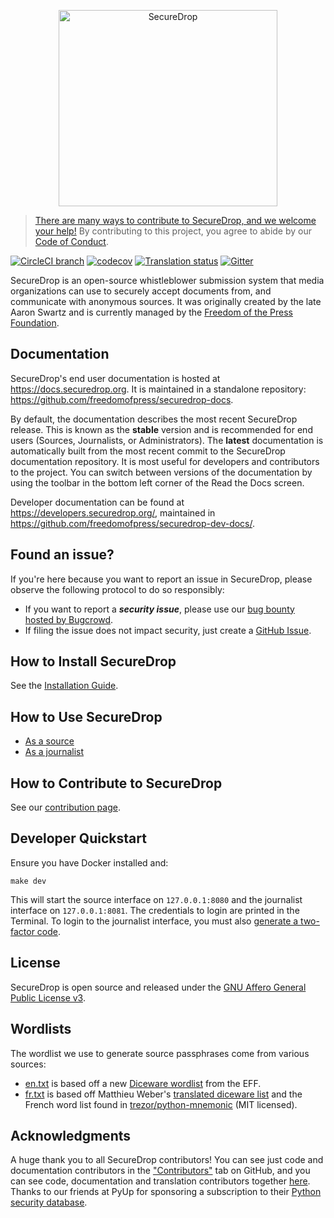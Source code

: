 <p align="center">
  <img src="/securedrop/static/i/logo.png" alt="SecureDrop" width="350" height="314">
</p>

> [There are many ways to contribute to SecureDrop, and we welcome your help!](CONTRIBUTING.md) By contributing to this project, you agree to abide by our [Code of Conduct](https://github.com/freedomofpress/.github/blob/main/CODE_OF_CONDUCT.md).

[![CircleCI branch](https://img.shields.io/circleci/project/github/freedomofpress/securedrop/develop.svg)](https://circleci.com/gh/freedomofpress/workflows/securedrop/tree/develop)
[![codecov](https://codecov.io/gh/freedomofpress/securedrop/branch/develop/graph/badge.svg)](https://codecov.io/gh/freedomofpress/securedrop)
[![Translation status](https://weblate.securedrop.org/widgets/securedrop/-/svg-badge.svg)](https://weblate.securedrop.org)
[![Gitter](https://badges.gitter.im/Join%20Chat.svg)](https://gitter.im/freedomofpress/securedrop)


SecureDrop is an open-source whistleblower submission system that media organizations can use to securely accept documents from, and communicate with anonymous sources. It was originally created by the late Aaron Swartz and is currently managed by the [Freedom of the Press Foundation](https://freedom.press).

## Documentation

SecureDrop's end user documentation is hosted at https://docs.securedrop.org. It is maintained in a standalone repository: https://github.com/freedomofpress/securedrop-docs.

By default, the documentation describes the most recent SecureDrop release. This is known as the **stable** version and is recommended for end users (Sources, Journalists, or Administrators). The **latest** documentation is automatically built from the most recent commit to the SecureDrop documentation repository. It is most useful for developers and contributors to the project. You can switch between versions of the documentation by using the toolbar in the bottom left corner of the Read the Docs screen.

Developer documentation can be found at https://developers.securedrop.org/, maintained in
https://github.com/freedomofpress/securedrop-dev-docs/.

## Found an issue?

If you're here because you want to report an issue in SecureDrop, please observe the following protocol to do so responsibly:

* If you want to report a **_security issue_**, please use our [bug bounty hosted by Bugcrowd](https://bugcrowd.com/freedomofpress).
* If filing the issue does not impact security, just create a [GitHub Issue](https://github.com/freedomofpress/securedrop/issues/new).

## How to Install SecureDrop

See the [Installation Guide](https://docs.securedrop.org/en/stable/#installtoc).

## How to Use SecureDrop

* [As a source](https://docs.securedrop.org/en/stable/source.html)
* [As a journalist](https://docs.securedrop.org/en/stable/journalist.html)

## How to Contribute to SecureDrop

See our [contribution page](CONTRIBUTING.md).

## Developer Quickstart

Ensure you have Docker installed and:

```
make dev
```

This will start the source interface on `127.0.0.1:8080` and the journalist interface on `127.0.0.1:8081`. The credentials to login are printed in the Terminal. To login to the journalist interface, you must also [generate a two-factor code](https://developers.securedrop.org/en/latest/setup_development.html#using-the-docker-environment).

## License

SecureDrop is open source and released under the [GNU Affero General Public License v3](/LICENSE).

## Wordlists

The wordlist we use to generate source passphrases come from various sources:

* [en.txt](/securedrop/wordlists/en.txt) is based off a new [Diceware wordlist](https://www.eff.org/deeplinks/2016/07/new-wordlists-random-passphrases) from the EFF.
* [fr.txt](/securedrop/wordlists/fr.txt) is based off Matthieu Weber's [translated diceware list](http://weber.fi.eu.org/index.shtml.en) and the French word list found in [trezor/python-mnemonic](https://github.com/trezor/python-mnemonic/blob/161bec3351dce9c439cd00dc0beaaf09e7906ff8/src/mnemonic/wordlist/french.txt) (MIT licensed).


## Acknowledgments

A huge thank you to all SecureDrop contributors! You can see just
code and documentation contributors in the ["Contributors"](https://github.com/freedomofpress/securedrop/graphs/contributors)
tab on GitHub, and you can see code, documentation and translation contributors together [here](https://github.com/freedomofpress/securedrop-i18n/graphs/contributors). Thanks to our friends at PyUp for sponsoring a subscription to their [Python security database](https://pyup.io).
